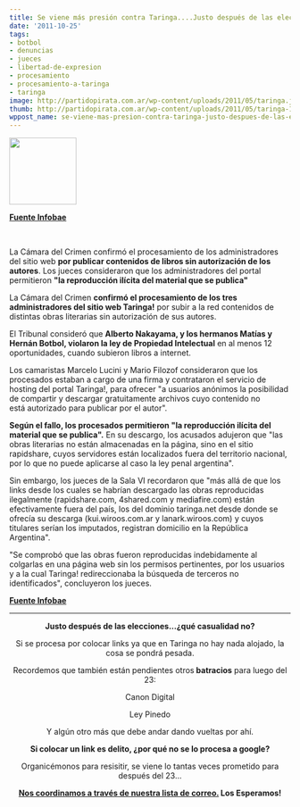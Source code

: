 ```yaml
---
title: Se viene más presión contra Taringa....Justo después de las elecciones...
date: '2011-10-25'
tags:
- botbol
- denuncias
- jueces
- libertad-de-expresion
- procesamiento
- procesamiento-a-taringa
- taringa
image: http://partidopirata.com.ar/wp-content/uploads/2011/05/taringa.jpg
thumb: http://partidopirata.com.ar/wp-content/uploads/2011/05/taringa-115x115.jpg
wppost_name: se-viene-mas-presion-contra-taringa-justo-despues-de-las-elecciones
---
```


<a href="http://partidopirata.com.ar/wp-content/uploads/2011/05/taringa.jpg"><img class="size-full wp-image-1019" title="taringa" src="http://partidopirata.com.ar/wp-content/uploads/2011/05/taringa.jpg" alt="" width="120" height="120" /></a>


<strong><a href="http://www.infobae.com/notas/613179-Otro-fallo-contra-el-sitio-Taringa-por-violar-la-ley-de-propiedad-intelectual.html" target="_blank">Fuente Infobae</a></strong>

&nbsp;

La Cámara del Crimen confirmó el procesamiento de los administradores del sitio web <strong>por publicar contenidos de libros sin autorización de los autores</strong>. Los jueces consideraron que los administradores del portal permitieron <strong>"la reproducción ilícita del material que se publica"</strong>
<div>

La Cámara del Crimen <strong>confirmó el procesamiento de los tres administradores del sitio web Taringa!</strong> por subir a la red contenidos de distintas obras literarias sin autorización de sus autores.

El Tribunal consideró que <strong>Alberto Nakayama, y los hermanos Matías y Hernán Botbol, violaron la ley de Propiedad Intelectual</strong> en al menos 12 oportunidades, cuando subieron libros a internet.

Los camaristas Marcelo Lucini y Mario Filozof consideraron que los procesados estaban a cargo de una firma y contrataron el servicio de hosting del portal Taringa!, para ofrecer "a usuarios anónimos la posibilidad de compartir y descargar gratuitamente archivos cuyo contenido no está autorizado para publicar por el autor".

<strong>Según el fallo, los procesados permitieron "la reproducción ilícita del material que se publica".</strong> En su descargo, los acusados adujeron que "las obras literarias no están almacenadas en la página, sino en el sitio rapidshare, cuyos servidores están localizados fuera del territorio nacional, por lo que no puede aplicarse al caso la ley penal argentina".

Sin embargo, los jueces de la Sala VI recordaron que "más allá de que los links desde los cuales se habrían descargado las obras reproducidas ilegalmente (rapidshare.com, 4shared.com y mediafire.com) están efectivamente fuera del país, los del dominio taringa.net desde donde se ofrecía su descarga (kui.wiroos.com.ar y lanark.wiroos.com) y cuyos titulares serían los imputados, registran domicilio en la República Argentina".

"Se comprobó que las obras fueron reproducidas indebidamente al colgarlas en una página web sin los permisos pertinentes, por los usuarios y a la cual Taringa! redireccionaba la búsqueda de terceros no identificados", concluyeron los jueces.

</div>
<strong></strong><strong></strong><strong><a href="http://www.infobae.com/notas/613179-Otro-fallo-contra-el-sitio-Taringa-por-violar-la-ley-de-propiedad-intelectual.html" target="_blank">Fuente Infobae</a></strong>

<hr />
<p style="text-align: center;"><strong>Justo después de las elecciones...¿qué casualidad no?</strong></p>
<p style="text-align: center;">Si se procesa por colocar links ya que en Taringa no hay nada alojado, la cosa se pondrá pesada.</p>
<p style="text-align: center;">Recordemos que también están pendientes otros<strong> batracios</strong> para luego del 23:</p>
<p style="text-align: center;">Canon Digital</p>
<p style="text-align: center;">Ley Pinedo</p>
<p style="text-align: center;">Y algún otro más que debe andar dando vueltas por ahí.</p>
<p style="text-align: center;"><strong>Si colocar un link es delito, ¿por qué no se lo procesa a google?</strong></p>
<p style="text-align: center;">Organicémonos para resisitir, se viene lo tantas veces prometido para después del 23...</p>
<p style="text-align: center;"><strong><a href="http://lists.partidopirata.com.ar/listinfo.cgi/general-partidopirata.com.ar" target="_blank">Nos coordinamos a través de nuestra lista de correo.</a> Los Esperamos!</strong></p>
